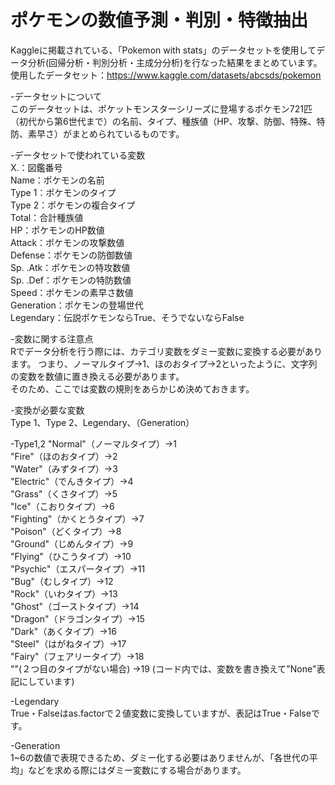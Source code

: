 # ポケモンの数値予測・判別・特徴抽出
Kaggleに掲載されている、「Pokemon with stats」のデータセットを使用してデータ分析(回帰分析・判別分析・主成分分析)を行なった結果をまとめています。<br>
使用したデータセット：https://www.kaggle.com/datasets/abcsds/pokemon<br>

-データセットについて<br>
このデータセットは、ポケットモンスターシリーズに登場するポケモン721匹（初代から第6世代まで）の名前、タイプ、種族値（HP、攻撃、防御、特殊、特防、素早さ）がまとめられているものです。<br>

-データセットで使われている変数<br>
X.：図鑑番号<br>
Name：ポケモンの名前<br>
Type 1：ポケモンのタイプ<br>
Type 2：ポケモンの複合タイプ<br>
Total：合計種族値<br>
HP：ポケモンのHP数値<br>
Attack：ポケモンの攻撃数値<br>
Defense：ポケモンの防御数値<br>
Sp. .Atk：ポケモンの特攻数値<br>
Sp. .Def：ポケモンの特防数値<br>
Speed：ポケモンの素早さ数値<br>
Generation：ポケモンの登場世代<br>
Legendary：伝説ポケモンならTrue、そうでないならFalse<br>

-変数に関する注意点<br>
Rでデータ分析を行う際には、カテゴリ変数をダミー変数に変換する必要があります。
つまり、ノーマルタイプ→1、ほのおタイプ→2といったように、文字列の変数を数値に置き換える必要があります。<br>
そのため、ここでは変数の規則をあらかじめ決めておきます。<br>

-変換が必要な変数<br>
Type 1、Type 2、Legendary、（Generation）

-Type1,2
"Normal"（ノーマルタイプ）→1 <br>
"Fire"（ほのおタイプ）→2 <br>
"Water"（みずタイプ）→3 <br>
"Electric"（でんきタイプ）→4 <br>
"Grass"（くさタイプ）→5 <br>
"Ice"（こおりタイプ）→6 <br>
"Fighting"（かくとうタイプ）→7 <br>
"Poison"（どくタイプ）→8 <br>
"Ground"（じめんタイプ）→9 <br>
"Flying"（ひこうタイプ）→10 <br>
"Psychic"（エスパータイプ）→11 <br>
"Bug"（むしタイプ）→12 <br>
"Rock"（いわタイプ）→13 <br>
"Ghost"（ゴーストタイプ）→14 <br>
"Dragon"（ドラゴンタイプ）→15 <br>
"Dark"（あくタイプ）→16 <br>
"Steel"（はがねタイプ）→17 <br>
"Fairy"（フェアリータイプ）→18 <br>
""(２つ目のタイプがない場合) →19 (コード内では、変数を書き換えて"None"表記にしています) <br>

-Legendary <br>
True・Falseはas.factorで２値変数に変換していますが、表記はTrue・Falseです。

-Generation <br>
1~6の数値で表現できるため、ダミー化する必要はありませんが、「各世代の平均」などを求める際にはダミー変数にする場合があります。
